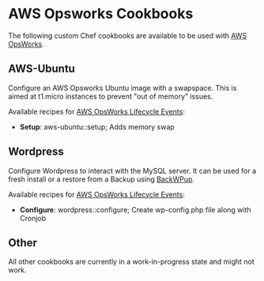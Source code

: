# AWS Opsworks Cookbooks


The following custom Chef cookbooks are available to be used with [AWS OpsWorks](http://aws.amazon.com/opsworks/).

## AWS-Ubuntu

Configure an AWS Opsworks Ubuntu image with a swapspace. This is aimed at t1.micro instances to prevent "out of memory" issues.

Available recipes for [AWS OpsWorks Lifecycle Events](http://docs.aws.amazon.com/opsworks/latest/userguide/workingcookbook-events.html):
* **Setup**: aws-ubuntu::setup; Adds memory swap


## Wordpress

Configure Wordpress to interact with the MySQL server. It can be used for a fresh install or a restore from a Backup using [BackWPup](http://wordpress.org/plugins/backwpup/).

Available recipes for [AWS OpsWorks Lifecycle Events](http://docs.aws.amazon.com/opsworks/latest/userguide/workingcookbook-events.html):
* **Configure**: wordpress::configure; Create wp-config.php file along with Cronjob


## Other
All other cookbooks are currently in a work-in-progress state and might not work.
